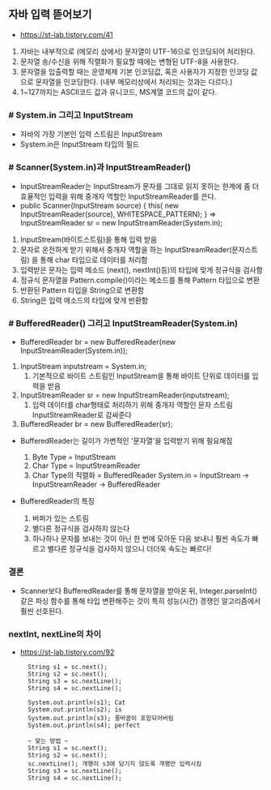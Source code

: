 ## 자바 입력 뜯어보기
- https://st-lab.tistory.com/41

1. 자바는 내부적으로 (메모리 상에서) 문자열이 UTF-16으로 인코딩되어 처리된다.
2. 문자열 송/수신을 위해 직렬화가 필요할 때에는 변형된 UTF-8을 사용한다.
3. 문자열을 입출력할 때는 운영체제 기본 인코딩값, 혹은 사용자가 지정한 인코딩 값으로 문자열을 인코딩한다. (내부 메모리상에서 처리되는 것과는 다르다.)
4. 1~127까지는 ASCII코드 값과 유니코드, MS계열 코드의 값이 같다.

### # System.in 그리고 InputStream
- 자바의 가장 기본인 입력 스트림은 InputStream
- System.in은 InputStream 타입의 필드


### # Scanner(System.in)과 InputStreamReader()
- InputStreamReader는 InputStream가 문자를 그대로 읽지 못하는 한계에 좀 더 효율적인 입력을 위해 중개자 역할인
InputStreamReader를 쓴다. 
- public Scanner(InputStream source) { this( new InputStreamReader(source), WHITESPACE_PATTERN); }
=> InputStreamReader sr = new InputStreamReader(System.in);

1. InputStream(바이트스트림)을 통해 입력 받음
2. 문자로 온전하게 받기 위해서 중개자 역할을 하는 InputStreamReader(문자스트림)
을 통해 char 타입으로 데이터를 처리함
3. 입력받은 문자는 입력 메소드 (next(), nextInt()등)의 타입에 맞게 정규식을 검사함
4. 정규식 문자열을 Pattern.compile()이라는 메소드를 통해 Pattern 타입으로 변환
5. 반환된 Pattern 타입을 String으로 변환함
6. String은 입력 메소드의 타입에 맞게 반환함 


### # BufferedReader() 그리고 InputStreamReader(System.in)
- BufferedReader br = new BufferedReader(new InputStreamReader(System.in));
1. InputStream inputstream = System.in;
   1) 기본적으로 바이트 스트림인 InputStream을 통해 바이트 단위로 데이터를 입력을 받음
2. InputStreamReader sr = new InputStreamReader(inputstream);
   1) 입력 데이터를 char형태로 처리하기 위해 중개자 역할인 문자 스트림 InputStreamReader로 감싸준다
3. BufferedReader br = new BufferedReader(sr);

- BufferedReader는 길이가 가변적인 '문자열'을 입력받기 위해 필요해짐
  1. Byte Type = InputStream
  2. Char Type = InputStreamReader
  3. Char Type의 직렬화 = BufferedReader
  System.in = InputStream -> InputStreamReader -> BufferedReader

- BufferedReader의 특징
  1. 버퍼가 있는 스트림
  2. 별다른 정규식을 검사하지 않는다
  3. 하나하나 문자를 보내는 것이 아닌 한 번에 모아둔 다음 보내니 훨씬 속도가 빠르고 
별다른 정규식을 검사하지 않으니 더더욱 속도는 빠르다!

### 결론
- Scanner보다 BufferedReader를 통해 문자열을 받아온 뒤, Integer.parseInt()같은 파싱
함수를 통해 타입 변환해주는 것이 특히 성능(시간) 경쟁인 알고리즘에서 훨씬 선호된다.

### nextInt, nextLine의 차이
* https://st-lab.tistory.com/92
  
        String s1 = sc.next();
        String s2 = sc.next();
        String s3 = sc.nextLine();
        String s4 = sc.nextLine();

        System.out.println(s1); Cat
        System.out.println(s2); is
        System.out.println(s3); 줄바꿈이 포함되어버림
        System.out.println(s4); perfect

        ~ 맞는 방법 ~
        String s1 = sc.next();
        String s2 = sc.next();
        sc.nextLine(); 개행이 s3에 담기지 않도록 개행만 입력시킴
        String s3 = sc.nextLine();
        String s4 = sc.nextLine();
  

